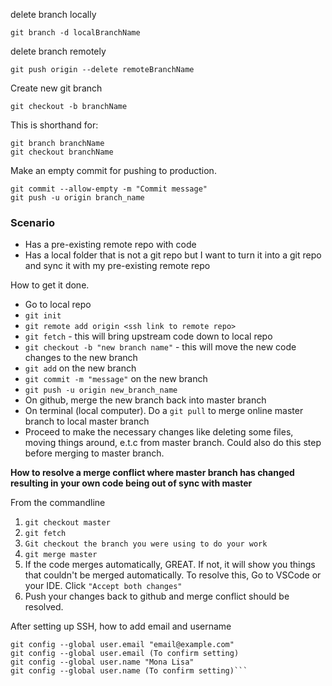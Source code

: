 delete branch locally

    git branch -d localBranchName

delete branch remotely

    git push origin --delete remoteBranchName

Create new git branch

    git checkout -b branchName

  This is shorthand for:
  
    git branch branchName
    git checkout branchName
    
Make an empty commit for pushing to production. 

    git commit --allow-empty -m "Commit message"
    git push -u origin branch_name 

### Scenario

* Has a pre-existing remote repo with code
* Has a local folder that is not a git repo but I want to turn it into a git repo and sync it with my pre-existing remote repo

How to get it done. 
* Go to local repo
* `git init`
* `git remote add origin <ssh link to remote repo>`
* `git fetch` - this will bring upstream code down to local repo
* `git checkout -b "new branch name"` - this will move the new code changes to the new branch
* `git add` on the new branch
* `git commit -m "message"` on the new branch
* `git push -u origin new_branch_name` 
* On github, merge the new branch back into master branch
* On terminal (local computer). Do a `git pull` to merge online master branch to local master branch
* Proceed to make the necessary changes like deleting some files, moving things around, e.t.c from master branch. Could also do this step before merging to master branch. 


**How to resolve a merge conflict where master branch has changed resulting in your own code being out of sync with master**

From the commandline
1. `git checkout master`
2. `git fetch`
3. `Git checkout the branch you were using to do your work`
4. `git merge master`
6. If the code merges automatically, GREAT. If not, it will show you things that couldn't be merged automatically. To resolve this, Go to VSCode or your IDE. Click `"Accept both changes"`
7. Push your changes back to github and merge conflict should be resolved. 


After setting up SSH, how to add email and username

```
git config --global user.email "email@example.com"
git config --global user.email (To confirm setting) 
git config --global user.name "Mona Lisa"
git config --global user.name (To confirm setting)```
